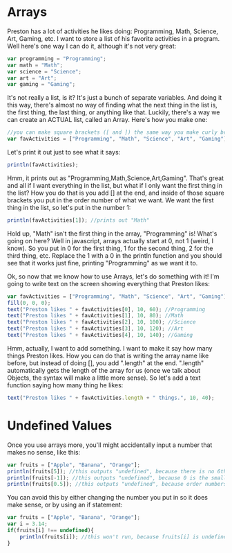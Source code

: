 # Arrays
Preston has a lot of activities he likes doing: Programming, Math, Science, Art, Gaming, etc. I want to store a list of his favorite activities in a program. Well here's one way I can do it, although it's not very great:
```js
var programming = "Programming";
var math = "Math";
var science = "Science";
var art = "Art";
var gaming = "Gaming";
```
It's not really a list, is it? It's just a bunch of separate variables. And doing it this way, there's almost no way of finding what the next thing in the list is, the first thing, the last thing, or anything like that. Luckily, there's a way we can create an ACTUAL list, called an Array. Here's how you make one:
```js
//you can make square brackets ([ and ]) the same way you make curly brackets ({ and }), but without pressing the shift key
var favActivities = ["Programming", "Math", "Science", "Art", "Gaming"];
```
Let's print it out just to see what it says:
```js
println(favActivities);
```
Hmm, it prints out as "Programming,Math,Science,Art,Gaming". That's great and all if I want everything in the list, but what if I only want the first thing in the list? How you do that is you add [] at the end, and inside of those square brackets you put in the order number of what we want. We want the first thing in the list, so let's put in the number 1:
```js
println(favActivities[1]); //prints out "Math"
```
Hold up, "Math" isn't the first thing in the array, "Programming" is! What's going on here? Well in javascript, arrays actually start at 0, not 1 (weird, I know). So you put in 0 for the first thing, 1 for the second thing, 2 for the third thing, etc. Replace the 1 with a 0 in the println function and you should see that it works just fine, printing "Programming" as we want it to.

Ok, so now that we know how to use Arrays, let's do something with it! I'm going to write text on the screen showing everything that Preston likes:
```js
var favActivities = ["Programming", "Math", "Science", "Art", "Gaming"];
fill(0, 0, 0);
text("Preston likes " + favActivities[0], 10, 60); //Programming
text("Preston likes " + favActivities[1], 10, 80); //Math
text("Preston likes " + favActivities[2], 10, 100); //Science
text("Preston likes " + favActivities[3], 10, 120); //Art
text("Preston likes " + favActivities[4], 10, 140); //Gaming
```
Hmm, actually, I want to add something. I want to make it say how many things Preston likes. How you can do that is writing the array name like before, but instead of doing [], you add ".length" at the end. ".length" automatically gets the length of the array for us (once we talk about Objects, the syntax will make a little more sense). So let's add a text function saying how many thing he likes:
```js
text("Preston likes " + favActivities.length + " things.", 10, 40);
```

# Undefined Values
Once you use arrays more, you'll might accidentally input a number that makes no sense, like this:
```js
var fruits = ["Apple", "Banana", "Orange"];
println(fruits[5]); //this outputs "undefined", because there is no 6th element of the array. It only goes up to 3.
println(fruits[-1]); //this outputs "undefined", because 0 is the smallest order number.
println(fruits[0.5]); //this outputs "undefined", because order numbers are always whole numbers.
```
You can avoid this by either changing the number you put in so it does make sense, or by using an if statement:
```js
var fruits = ["Apple", "Banana", "Orange"];
var i = 3.14;
if(fruits[i] !== undefined){
    println(fruits[i]); //this won't run, because fruits[i] is undefined.
}
```
